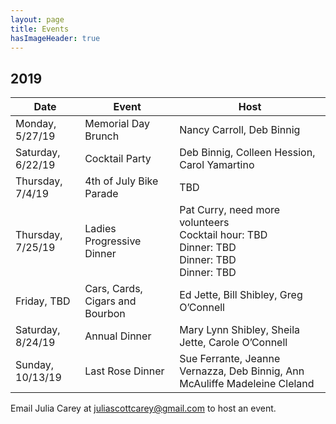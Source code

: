 ```yaml
---
layout: page
title: Events
hasImageHeader: true
---
```


## 2019

<table class="table">
  <thead class="thead-light">
    <tr>
      <th>Date</th>
      <th>Event</th>
      <th>Host</th>
    </tr>
  </thead>
  <tbody>
    <tr>
      <td>Monday, 5/27/19</td>
      <td>Memorial Day Brunch</td>
      <td>Nancy Carroll, Deb Binnig</td>
    </tr>
    <tr>
      <td>Saturday, 6/22/19</td>
      <td>Cocktail Party</td>
      <td>Deb Binnig, Colleen Hession, Carol Yamartino</td>
    </tr>
    <tr>
      <td>Thursday, 7/4/19</td>
      <td>4th of July Bike Parade</td>
      <td>  TBD</td>
    </tr>
    <tr>
      <td>Thursday, 7/25/19</td>
      <td>Ladies Progressive Dinner</td>
      <td> Pat Curry, need more volunteers<br>
        Cocktail hour: TBD<br>
        Dinner: TBD<br>
        Dinner: TBD<br>
        Dinner: TBD
      </td>
    </tr>
    <tr>
      <td>Friday, TBD</td>
      <td> Cars, Cards, Cigars and Bourbon</td>
      <td> Ed Jette, Bill Shibley, Greg O’Connell</td>
    </tr>
    <tr>
      <td>Saturday, 8/24/19</td>
      <td>Annual Dinner</td>
      <td> Mary Lynn Shibley, Sheila Jette, Carole O’Connell</td>
    </tr>
    <tr>
      <td>Sunday, 10/13/19</td>
      <td>Last Rose Dinner</td>
      <td> Sue Ferrante, Jeanne Vernazza, Deb Binnig, Ann McAuliffe
Madeleine Cleland </td>
    </tr>
  </tbody>
</table>

<div class="alert alert-info" role="alert">Email Julia Carey at <u>juliascottcarey@gmail.com</u> to host an event.</div>



